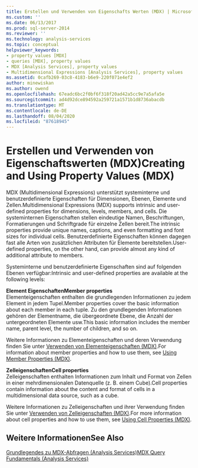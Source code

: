 ```yaml
---
title: Erstellen und Verwenden von Eigenschafts Werten (MDX) | Microsoft-Dokumentation
ms.custom: ''
ms.date: 06/13/2017
ms.prod: sql-server-2014
ms.reviewer: ''
ms.technology: analysis-services
ms.topic: conceptual
helpviewer_keywords:
- property values [MDX]
- queries [MDX], property values
- MDX [Analysis Services], property values
- Multidimensional Expressions [Analysis Services], property values
ms.assetid: 0cafb269-03c8-4183-b6e9-220f071e4ef2
author: minewiskan
ms.author: owend
ms.openlocfilehash: 67eadc6bc2f0bf6f318f20ad42a5cc9e7a5afa5e
ms.sourcegitcommit: ad4d92dce894592a259721a1571b1d8736abacdb
ms.translationtype: MT
ms.contentlocale: de-DE
ms.lasthandoff: 08/04/2020
ms.locfileid: "87618945"
---
```

# <a name="creating-and-using-property-values-mdx"></a><span data-ttu-id="07d18-102">Erstellen und Verwenden von Eigenschaftswerten (MDX)</span><span class="sxs-lookup"><span data-stu-id="07d18-102">Creating and Using Property Values (MDX)</span></span>
  <span data-ttu-id="07d18-103">MDX (Multidimensional Expressions) unterstützt systeminterne und benutzerdefinierte Eigenschaften für Dimensionen, Ebenen, Elemente und Zellen.</span><span class="sxs-lookup"><span data-stu-id="07d18-103">Multidimensional Expressions (MDX) supports intrinsic and user-defined properties for dimensions, levels, members, and cells.</span></span> <span data-ttu-id="07d18-104">Die systeminternen Eigenschaften stellen eindeutige Namen, Beschriftungen, Formatierungen und Schriftgrade für einzelne Zellen bereit.</span><span class="sxs-lookup"><span data-stu-id="07d18-104">The intrinsic properties provide unique names, captions, and even formatting and font sizes for individual cells.</span></span> <span data-ttu-id="07d18-105">Benutzerdefinierte Eigenschaften können dagegen fast alle Arten von zusätzlichen Attributen für Elemente bereitstellen.</span><span class="sxs-lookup"><span data-stu-id="07d18-105">User-defined properties, on the other hand, can provide almost any kind of additional attribute to members.</span></span>  
  
 <span data-ttu-id="07d18-106">Systeminterne und benutzerdefinierte Eigenschaften sind auf folgenden Ebenen verfügbar:</span><span class="sxs-lookup"><span data-stu-id="07d18-106">Intrinsic and user-defined properties are available at the following levels:</span></span>  
  
 <span data-ttu-id="07d18-107">**Element Eigenschaften**</span><span class="sxs-lookup"><span data-stu-id="07d18-107">**Member properties**</span></span>  
 <span data-ttu-id="07d18-108">Elementeigenschaften enthalten die grundlegenden Informationen zu jedem Element in jedem Tupel.</span><span class="sxs-lookup"><span data-stu-id="07d18-108">Member properties cover the basic information about each member in each tuple.</span></span> <span data-ttu-id="07d18-109">Zu den grundlegenden Informationen gehören der Elementname, die übergeordnete Ebene, die Anzahl der untergeordneten Elemente usw.</span><span class="sxs-lookup"><span data-stu-id="07d18-109">This basic information includes the member name, parent level, the number of children, and so on.</span></span>  
  
 <span data-ttu-id="07d18-110">Weitere Informationen zu Elementeigenschaften und deren Verwendung finden Sie unter [Verwenden von Elementeigenschaften &#40;MDX&#41;](multidimensional-models/mdx/mdx-member-properties.md).</span><span class="sxs-lookup"><span data-stu-id="07d18-110">For information about member properties and how to use them, see [Using Member Properties &#40;MDX&#41;](multidimensional-models/mdx/mdx-member-properties.md).</span></span>  
  
 <span data-ttu-id="07d18-111">**Zelleigenschaften**</span><span class="sxs-lookup"><span data-stu-id="07d18-111">**Cell properties**</span></span>  
 <span data-ttu-id="07d18-112">Zelleigenschaften enthalten Informationen zum Inhalt und Format von Zellen in einer mehrdimensionalen Datenquelle (z. B. einem Cube).</span><span class="sxs-lookup"><span data-stu-id="07d18-112">Cell properties contain information about the content and format of cells in a multidimensional data source, such as a cube.</span></span>  
  
 <span data-ttu-id="07d18-113">Weitere Informationen zu Zelleigenschaften und ihrer Verwendung finden Sie unter [Verwenden von Zelleigenschaften &#40;MDX&#41;](multidimensional-models/mdx/mdx-cell-properties-using-cell-properties.md).</span><span class="sxs-lookup"><span data-stu-id="07d18-113">For more information about cell properties and how to use them, see [Using Cell Properties &#40;MDX&#41;](multidimensional-models/mdx/mdx-cell-properties-using-cell-properties.md).</span></span>  
  
## <a name="see-also"></a><span data-ttu-id="07d18-114">Weitere Informationen</span><span class="sxs-lookup"><span data-stu-id="07d18-114">See Also</span></span>  
 [<span data-ttu-id="07d18-115">Grundlegendes zu MDX-Abfragen &#40;Analysis Services&#41;</span><span class="sxs-lookup"><span data-stu-id="07d18-115">MDX Query Fundamentals &#40;Analysis Services&#41;</span></span>](multidimensional-models/mdx/mdx-query-fundamentals-analysis-services.md)  
  
  
